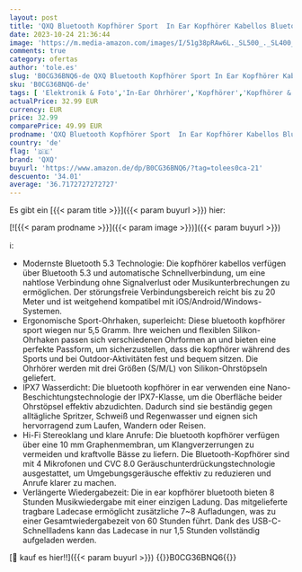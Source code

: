 ```yaml
---
layout: post
title: 'QXQ Bluetooth Kopfhörer Sport  In Ear Kopfhörer Kabellos Bluetooth 5.3 Stereo  60 Std Spielzeit  mit Ladeetui  LED-Anzeige  Comfort Fit  IPX7 wasserdichte Ohrhörer  Tiefer Bass Ohrhörer Bluetooth'
date: 2023-10-24 21:36:44
image: 'https://m.media-amazon.com/images/I/51g38pRAw6L._SL500_._SL400_.jpg'
comments: true
category: ofertas
author: 'tole.es'
slug: 'B0CG36BNQ6-de QXQ Bluetooth Kopfhörer Sport In Ear Kopfhörer Kabellos...'
sku: 'B0CG36BNQ6-de'
tags: [ 'Elektronik & Foto','In-Ear Ohrhörer','Kopfhörer','Kopfhörer & Zubehör','qxq','🇩🇪', ]
actualPrice: 32.99 EUR
currency: EUR
price: 32.99
comparePrice: 49.99 EUR
prodname: 'QXQ Bluetooth Kopfhörer Sport  In Ear Kopfhörer Kabellos Bluetooth 5.3 Stereo  60 Std Spielzeit  mit Ladeetui  LED-Anzeige  Comfort Fit  IPX7 wasserdichte Ohrhörer  Tiefer Bass Ohrhörer Bluetooth'
country: 'de'
flag: '🇩🇪'
brand: 'QXQ'
buyurl: 'https://www.amazon.de/dp/B0CG36BNQ6/?tag=tolees0ca-21'
descuento: '34.01'
average: '36.7172727272727'
---
```


Es gibt ein [{{< param title >}}]({{< param buyurl >}}) hier:

[![{{< param prodname >}}]({{< param image >}})]({{< param buyurl >}})

ℹ️:

- Modernste Bluetooth 5.3 Technologie: Die kopfhörer kabellos verfügen über Bluetooth 5.3 und automatische Schnellverbindung, um eine nahtlose Verbindung ohne Signalverlust oder Musikunterbrechungen zu ermöglichen. Der störungsfreie Verbindungsbereich reicht bis zu 20 Meter und ist weitgehend kompatibel mit iOS/Android/Windows-Systemen.
- Ergonomische Sport-Ohrhaken, superleicht: Diese bluetooth kopfhörer sport wiegen nur 5,5 Gramm. Ihre weichen und flexiblen Silikon-Ohrhaken passen sich verschiedenen Ohrformen an und bieten eine perfekte Passform, um sicherzustellen, dass die kopfhörer während des Sports und bei Outdoor-Aktivitäten fest und bequem sitzen. Die Ohrhörer werden mit drei Größen (S/M/L) von Silikon-Ohrstöpseln geliefert.
- IPX7 Wasserdicht: Die bluetooth kopfhörer in ear verwenden eine Nano-Beschichtungstechnologie der IPX7-Klasse, um die Oberfläche beider Ohrstöpsel effektiv abzudichten. Dadurch sind sie beständig gegen alltägliche Spritzer, Schweiß und Regenwasser und eignen sich hervorragend zum Laufen, Wandern oder Reisen.
- Hi-Fi Stereoklang und klare Anrufe: Die bluetooth kopfhörer verfügen über eine 10 mm Graphenmembran, um Klangverzerrungen zu vermeiden und kraftvolle Bässe zu liefern. Die Bluetooth-Kopfhörer sind mit 4 Mikrofonen und CVC 8.0 Geräuschunterdrückungstechnologie ausgestattet, um Umgebungsgeräusche effektiv zu reduzieren und Anrufe klarer zu machen.
- Verlängerte Wiedergabezeit: Die in ear kopfhörer bluetooth bieten 8 Stunden Musikwiedergabe mit einer einzigen Ladung. Das mitgelieferte tragbare Ladecase ermöglicht zusätzliche 7~8 Aufladungen, was zu einer Gesamtwiedergabezeit von 60 Stunden führt. Dank des USB-C-Schnellladens kann das Ladecase in nur 1,5 Stunden vollständig aufgeladen werden.

[🛒 kauf es hier!!]({{< param buyurl >}})
{{<world>}}B0CG36BNQ6{{</world>}}
